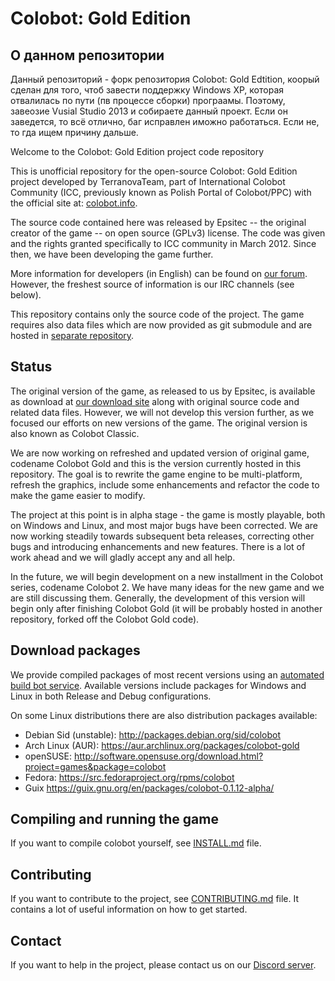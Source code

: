 # Colobot: Gold Edition

## О данном репозитории
Данный репозиторий - форк репозитория Colobot: Gold Edtition, коорый сделан для того, чтоб завести поддержку Windows XP, которая отвалилась по пути (пв процессе сборки) програамы. Поэтому, завеозие Vusial Studio 2013 и собираете данный проект. Если он заведется, то всё отлично, баг исправлен иможно работаться. Если не, то гда ищем причину дальше.

Welcome to the Colobot: Gold Edition project code repository

This is unofficial repository for the open-source Colobot: Gold Edition project developed by TerranovaTeam, part of International Colobot Community (ICC, previously known as Polish Portal of Colobot/PPC) with the official site at: [colobot.info](http://colobot.info/).

The source code contained here was released by Epsitec -- the original creator of the game -- on open source (GPLv3) license. The code was given and the rights granted specifically to ICC community in March 2012. Since then, we have been developing the game further.

More information for developers (in English) can be found on [our forum](http://colobot.info/forum/). However, the freshest source of information is our IRC channels (see below).

This repository contains only the source code of the project. The game requires also data files which are now provided as git submodule and are hosted in [separate repository](https://github.com/colobot/colobot-data).


## Status

The original version of the game, as released to us by Epsitec, is available as download at [our download site](http://colobot.info/files/) along with original source code and related data files. However, we will not develop this version further, as we focused our efforts on new versions of the game. The original version is also known as Colobot Classic.

We are now working on refreshed and updated version of original game, codename Colobot Gold and this is the version currently hosted in this repository. The goal is to rewrite the game engine to be multi-platform, refresh the graphics, include some enhancements and refactor the code to make the game easier to modify.

The project at this point is in alpha stage - the game is mostly playable, both on Windows and Linux, and most major bugs have been corrected. We are now working steadily towards subsequent beta releases, correcting other bugs and introducing enhancements and new features. There is a lot of work ahead and we will gladly accept any and all help.

In the future, we will begin development on a new installment in the Colobot series, codename Colobot 2. We have many ideas for the new game and we are still discussing them. Generally, the development of this version will begin only after finishing Colobot Gold (it will be probably hosted in another repository, forked off the Colobot Gold code).


## Download packages

We provide compiled packages of most recent versions using an [automated build bot service](http://compiled.colobot.info/). Available versions include packages for Windows and Linux in both Release and Debug configurations.

On some Linux distributions there are also distribution packages available:
 * Debian Sid (unstable): http://packages.debian.org/sid/colobot
 * Arch Linux (AUR): https://aur.archlinux.org/packages/colobot-gold
 * openSUSE: http://software.opensuse.org/download.html?project=games&package=colobot
 * Fedora: https://src.fedoraproject.org/rpms/colobot
 * Guix https://guix.gnu.org/en/packages/colobot-0.1.12-alpha/


## Compiling and running the game

If you want to compile colobot yourself, see [INSTALL.md](INSTALL.md) file.

## Contributing

If you want to contribute to the project, see [CONTRIBUTING.md](CONTRIBUTING.md) file. It contains a lot of useful information on how to get started.

## Contact

If you want to help in the project, please contact us on our [Discord server](https://discord.gg/56Fm9kb).
